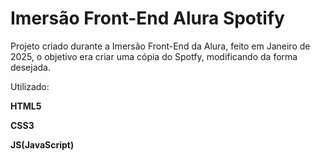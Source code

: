 # Imersão Front-End Alura Spotify

Projeto criado durante a Imersão Front-End da Alura, feito em Janeiro de 2025, o objetivo era criar uma cópia do Spotfy, modificando da forma desejada.

Utilizado:


**HTML5**

**CSS3**

**JS(JavaScript)**

